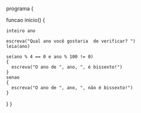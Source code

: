 <!-- LISTA DE EXERCÍCIOS II -->
<!-- 9. Que informe se um dado ano é bissexto ou não bissexto. OBS: um ano é bissexto se ele for divisível por 400 ou por 4 e não for divisível por 100. -->

programa 
{

  funcao inicio() 
  {

    inteiro ano

    escreva("Qual ano você gostaria  de verificar? ")
    leia(ano)

    se(ano % 4 == 0 e ano % 100 != 0)
    {
      escreva("O ano de ", ano, ", é bissexto!")
    }
    senao
    {
      escreva("O ano de ", ano, ", não é bissexto!")
    }
  }
}
